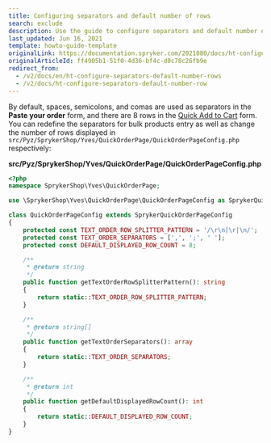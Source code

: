 ```yaml
---
title: Configuring separators and default number of rows
search: exclude
description: Use the guide to configure separators and default number of rows
last_updated: Jun 16, 2021
template: howto-guide-template
originalLink: https://documentation.spryker.com/2021080/docs/ht-configure-separators-default-number-rows
originalArticleId: ff4905b1-51f0-4d36-bf4c-d0c78c26fb9e
redirect_from:
  - /v2/docs/en/ht-configure-separators-default-number-rows
  - /v2/docs/ht-configure-separators-default-number-row
---
```


By default, spaces, semicolons, and comas are used as separators in the **Paste your order** form, and there are 8 rows in the [Quick Add to Cart](/docs/scos/user/features/{{page.version}}/configurable-product-feature-overview.html#configurable-product) form. You can redefine the separators for bulk products entry as well as change the number of rows displayed in `src/Pyz/SprykerShop/Yves/QuickOrderPage/QuickOrderPageConfig.php` respectively:

**src/Pyz/SprykerShop/Yves/QuickOrderPage/QuickOrderPageConfig.php**

```php
<?php
namespace SprykerShop\Yves\QuickOrderPage;

use \SprykerShop\Yves\QuickOrderPage\QuickOrderPageConfig as SprykerQuickOrderPageConfig;

class QuickOrderPageConfig extends SprykerQuickOrderPageConfig
{
	protected const TEXT_ORDER_ROW_SPLITTER_PATTERN = '/\r\n|\r|\n/';
	protected const TEXT_ORDER_SEPARATORS = [',', ';', ' '];
	protected const DEFAULT_DISPLAYED_ROW_COUNT = 8;

	/**
	 * @return string
	 */
	public function getTextOrderRowSplitterPattern(): string
	{
		return static::TEXT_ORDER_ROW_SPLITTER_PATTERN;
	}

	/**
	 * @return string[]
	 */
	public function getTextOrderSeparators(): array
	{
		return static::TEXT_ORDER_SEPARATORS;
	}

	/**
	 * @return int
	 */
	public function getDefaultDisplayedRowCount(): int
	{
		return static::DEFAULT_DISPLAYED_ROW_COUNT;
	}
}
```
